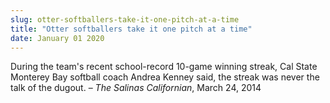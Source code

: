 ```yaml
---
slug: otter-softballers-take-it-one-pitch-at-a-time
title: "Otter softballers take it one pitch at a time"
date: January 01 2020
---
```


 
<p>
  During the team's recent school-record 10-game winning streak, Cal State
  Monterey Bay softball coach Andrea Kenney said, the streak was never the talk
  of the dugout. – <em>The Salinas Californian</em>, March 24, 2014
</p>
 
